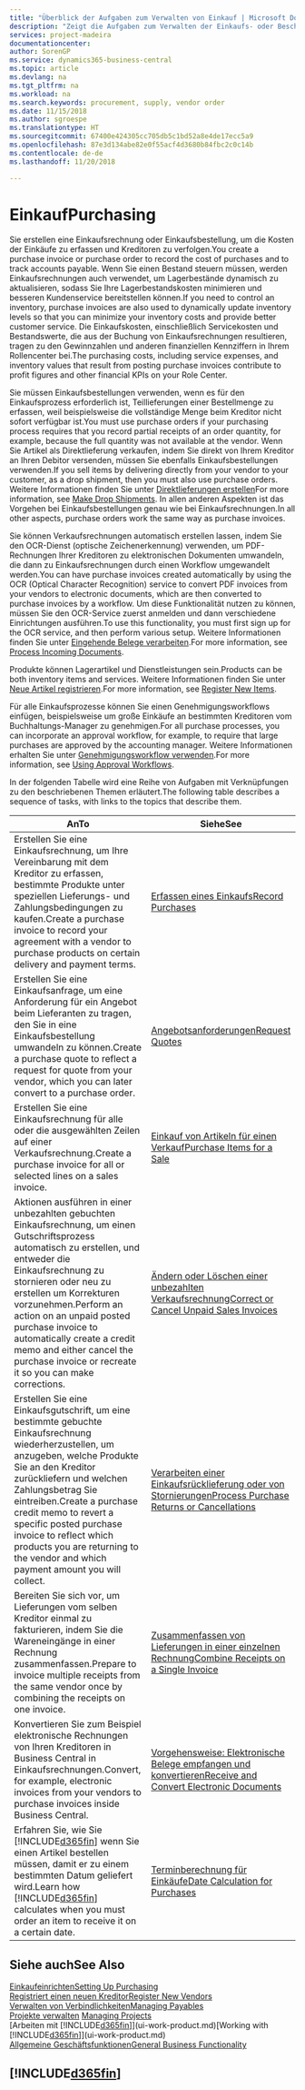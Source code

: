 ```yaml
---
title: "Überblick der Aufgaben zum Verwalten von Einkauf | Microsoft Docs"
description: "Zeigt die Aufgaben zum Verwalten der Einkaufs- oder Beschaffungsvorgänge, einschließlich das Vorgehen bei Einkaufsrechnungen und Bestellungen."
services: project-madeira
documentationcenter: 
author: SorenGP
ms.service: dynamics365-business-central
ms.topic: article
ms.devlang: na
ms.tgt_pltfrm: na
ms.workload: na
ms.search.keywords: procurement, supply, vendor order
ms.date: 11/15/2018
ms.author: sgroespe
ms.translationtype: HT
ms.sourcegitcommit: 67400e424305cc705db5c1bd52a8e4de17ecc5a9
ms.openlocfilehash: 87e3d134abe82e0f55acf4d3680b84fbc2c0c14b
ms.contentlocale: de-de
ms.lasthandoff: 11/20/2018

---
```

# <a name="purchasing"></a><span data-ttu-id="43e30-103">Einkauf</span><span class="sxs-lookup"><span data-stu-id="43e30-103">Purchasing</span></span>
<span data-ttu-id="43e30-104">Sie erstellen eine Einkaufsrechnung oder Einkaufsbestellung, um die Kosten der Einkäufe zu erfassen und Kreditoren zu verfolgen.</span><span class="sxs-lookup"><span data-stu-id="43e30-104">You create a purchase invoice or purchase order to record the cost of purchases and to track accounts payable.</span></span> <span data-ttu-id="43e30-105">Wenn Sie einen Bestand steuern müssen, werden Einkaufsrechnungen auch verwendet, um Lagerbestände dynamisch zu aktualisieren, sodass Sie Ihre Lagerbestandskosten minimieren und besseren Kundenservice bereitstellen können.</span><span class="sxs-lookup"><span data-stu-id="43e30-105">If you need to control an inventory, purchase invoices are also used to dynamically update inventory levels so that you can minimize your inventory costs and provide better customer service.</span></span> <span data-ttu-id="43e30-106">Die Einkaufskosten, einschließlich Servicekosten und Bestandswerte, die aus der Buchung von Einkaufsrechnungen resultieren, tragen zu den Gewinnzahlen und anderen finanziellen Kennziffern in Ihrem Rollencenter bei.</span><span class="sxs-lookup"><span data-stu-id="43e30-106">The purchasing costs, including service expenses, and inventory values that result from posting purchase invoices contribute to profit figures and other financial KPIs on your Role Center.</span></span>

<span data-ttu-id="43e30-107">Sie müssen Einkaufsbestellungen verwenden, wenn es für den Einkaufsprozess erforderlich ist, Teillieferungen einer Bestellmenge zu erfassen, weil beispielsweise die vollständige Menge beim Kreditor nicht sofort verfügbar ist.</span><span class="sxs-lookup"><span data-stu-id="43e30-107">You must use purchase orders if your purchasing process requires that you record partial receipts of an order quantity, for example, because the full quantity was not available at the vendor.</span></span> <span data-ttu-id="43e30-108">Wenn Sie Artikel als Direktlieferung verkaufen, indem Sie direkt von Ihrem Kreditor an Ihren Debitor versenden, müssen Sie ebenfalls Einkaufsbestellungen verwenden.</span><span class="sxs-lookup"><span data-stu-id="43e30-108">If you sell items by delivering directly from your vendor to your customer, as a drop shipment, then you must also use purchase orders.</span></span> <span data-ttu-id="43e30-109">Weitere Informationen finden Sie unter [Direktlieferungen erstellen](sales-how-drop-shipment.md)</span><span class="sxs-lookup"><span data-stu-id="43e30-109">For more information, see [Make Drop Shipments](sales-how-drop-shipment.md).</span></span> <span data-ttu-id="43e30-110">In allen anderen Aspekten ist das Vorgehen bei Einkaufsbestellungen genau wie bei Einkaufsrechnungen.</span><span class="sxs-lookup"><span data-stu-id="43e30-110">In all other aspects, purchase orders work the same way as purchase invoices.</span></span>

<span data-ttu-id="43e30-111">Sie können Verkaufsrechnungen automatisch erstellen lassen, indem Sie den OCR-Dienst (optische Zeichenerkennung) verwenden, um PDF-Rechnungen Ihrer Kreditoren zu elektronischen Dokumenten umwandeln, die dann zu Einkaufsrechnungen durch einen Workflow umgewandelt werden.</span><span class="sxs-lookup"><span data-stu-id="43e30-111">You can have purchase invoices created automatically by using the OCR (Optical Character Recognition) service to convert PDF invoices from your vendors to electronic documents, which are then converted to purchase invoices by a workflow.</span></span> <span data-ttu-id="43e30-112">Um diese Funktionalität nutzen zu können, müssen Sie den OCR-Service zuerst anmelden und dann verschiedene Einrichtungen ausführen.</span><span class="sxs-lookup"><span data-stu-id="43e30-112">To use this functionality, you must first sign up for the OCR service, and then perform various setup.</span></span> <span data-ttu-id="43e30-113">Weitere Informationen finden Sie unter [Eingehende Belege verarbeiten](across-process-income-documents.md).</span><span class="sxs-lookup"><span data-stu-id="43e30-113">For more information, see [Process Incoming Documents](across-process-income-documents.md).</span></span>      

<span data-ttu-id="43e30-114">Produkte können Lagerartikel und Dienstleistungen sein.</span><span class="sxs-lookup"><span data-stu-id="43e30-114">Products can be both inventory items and services.</span></span> <span data-ttu-id="43e30-115">Weitere Informationen finden Sie unter [Neue Artikel registrieren](inventory-how-register-new-items.md).</span><span class="sxs-lookup"><span data-stu-id="43e30-115">For more information, see [Register New Items](inventory-how-register-new-items.md).</span></span>

<span data-ttu-id="43e30-116">Für alle Einkaufsprozesse können Sie einen Genehmigungsworkflows einfügen, beispielsweise um große Einkäufe an bestimmten Kreditoren vom Buchhaltungs-Manager zu genehmigen.</span><span class="sxs-lookup"><span data-stu-id="43e30-116">For all purchase processes, you can incorporate an approval workflow, for example, to require that large purchases are approved by the accounting manager.</span></span> <span data-ttu-id="43e30-117">Weitere Informationen erhalten Sie unter [Genehmigungsworkflow verwenden](across-how-use-approval-workflows.md).</span><span class="sxs-lookup"><span data-stu-id="43e30-117">For more information, see [Using Approval Workflows](across-how-use-approval-workflows.md).</span></span>

<span data-ttu-id="43e30-118">In der folgenden Tabelle wird eine Reihe von Aufgaben mit Verknüpfungen zu den beschriebenen Themen erläutert.</span><span class="sxs-lookup"><span data-stu-id="43e30-118">The following table describes a sequence of tasks, with links to the topics that describe them.</span></span>

| <span data-ttu-id="43e30-119">An</span><span class="sxs-lookup"><span data-stu-id="43e30-119">To</span></span> | <span data-ttu-id="43e30-120">Siehe</span><span class="sxs-lookup"><span data-stu-id="43e30-120">See</span></span> |
| --- | --- |
| <span data-ttu-id="43e30-121">Erstellen Sie eine Einkaufsrechnung, um Ihre Vereinbarung mit dem Kreditor zu erfassen, bestimmte Produkte unter speziellen Lieferungs- und Zahlungsbedingungen zu kaufen.</span><span class="sxs-lookup"><span data-stu-id="43e30-121">Create a purchase invoice to record your agreement with a vendor to purchase products on certain delivery and payment terms.</span></span> |[<span data-ttu-id="43e30-122">Erfassen eines Einkaufs</span><span class="sxs-lookup"><span data-stu-id="43e30-122">Record Purchases</span></span>](purchasing-how-record-purchases.md) |
|<span data-ttu-id="43e30-123">Erstellen Sie eine Einkaufsanfrage, um eine Anforderung für ein Angebot beim Lieferanten zu tragen, den Sie in eine Einkaufsbestellung umwandeln zu können.</span><span class="sxs-lookup"><span data-stu-id="43e30-123">Create a purchase quote to reflect a request for quote from your vendor, which you can later convert to a purchase order.</span></span>|[<span data-ttu-id="43e30-124">Angebotsanforderungen</span><span class="sxs-lookup"><span data-stu-id="43e30-124">Request Quotes</span></span>](purchasing-how-request-quotes.md)|
| <span data-ttu-id="43e30-125">Erstellen Sie eine Einkaufsrechnung für alle oder die ausgewählten Zeilen auf einer Verkaufsrechnung.</span><span class="sxs-lookup"><span data-stu-id="43e30-125">Create a purchase invoice for all or selected lines on a sales invoice.</span></span> |[<span data-ttu-id="43e30-126">Einkauf von Artikeln für einen Verkauf</span><span class="sxs-lookup"><span data-stu-id="43e30-126">Purchase Items for a Sale</span></span>](purchasing-how-purchase-products-sale.md) |
| <span data-ttu-id="43e30-127">Aktionen ausführen in einer unbezahlten gebuchten Einkaufsrechnung, um einen Gutschriftsprozess automatisch zu erstellen, und entweder die Einkaufsrechnung zu stornieren oder neu zu erstellen um Korrekturen vorzunehmen.</span><span class="sxs-lookup"><span data-stu-id="43e30-127">Perform an action on an unpaid posted purchase invoice to automatically create a credit memo and either cancel the purchase invoice or recreate it so you can make corrections.</span></span> |[<span data-ttu-id="43e30-128">Ändern oder Löschen einer unbezahlten Verkaufsrechnung</span><span class="sxs-lookup"><span data-stu-id="43e30-128">Correct or Cancel Unpaid Sales Invoices</span></span>](purchasing-how-correct-cancel-unpaid-purchase-invoices.md) |
| <span data-ttu-id="43e30-129">Erstellen Sie eine Einkaufsgutschrift, um eine bestimmte gebuchte Einkaufsrechnung wiederherzustellen, um anzugeben, welche Produkte Sie an den Kreditor zurückliefern und welchen Zahlungsbetrag Sie eintreiben.</span><span class="sxs-lookup"><span data-stu-id="43e30-129">Create a purchase credit memo to revert a specific posted purchase invoice to reflect which products you are returning to the vendor and which payment amount you will collect.</span></span> |[<span data-ttu-id="43e30-130">Verarbeiten einer Einkaufsrücklieferung oder von Stornierungen</span><span class="sxs-lookup"><span data-stu-id="43e30-130">Process Purchase Returns or Cancellations</span></span>](purchasing-how-register-new-vendors.md) |
|<span data-ttu-id="43e30-131">Bereiten Sie sich vor, um Lieferungen vom selben Kreditor einmal zu fakturieren, indem Sie die Wareneingänge in einer Rechnung zusammenfassen.</span><span class="sxs-lookup"><span data-stu-id="43e30-131">Prepare to invoice multiple receipts from the same vendor once by combining the receipts on one invoice.</span></span>|[<span data-ttu-id="43e30-132">Zusammenfassen von Lieferungen in einer einzelnen Rechnung</span><span class="sxs-lookup"><span data-stu-id="43e30-132">Combine Receipts on a Single Invoice</span></span>](purchasing-how-to-combine-receipts.md)|
|<span data-ttu-id="43e30-133">Konvertieren Sie zum Beispiel elektronische Rechnungen von Ihren Kreditoren in Business Central in Einkaufsrechnungen.</span><span class="sxs-lookup"><span data-stu-id="43e30-133">Convert, for example, electronic invoices from your vendors to purchase invoices inside Business Central.</span></span>|[<span data-ttu-id="43e30-134">Vorgehensweise: Elektronische Belege empfangen und konvertieren</span><span class="sxs-lookup"><span data-stu-id="43e30-134">Receive and Convert Electronic Documents</span></span>](purchasing-how-to-receive-and-convert-electronic-documents.md)|
| <span data-ttu-id="43e30-135">Erfahren Sie, wie Sie [!INCLUDE[d365fin](includes/d365fin_md.md)] wenn Sie einen Artikel bestellen müssen, damit er zu einem bestimmten Datum geliefert wird.</span><span class="sxs-lookup"><span data-stu-id="43e30-135">Learn how [!INCLUDE[d365fin](includes/d365fin_md.md)] calculates when you must order an item to receive it on a certain date.</span></span>|[<span data-ttu-id="43e30-136">Terminberechnung für Einkäufe</span><span class="sxs-lookup"><span data-stu-id="43e30-136">Date Calculation for Purchases</span></span>](purchasing-date-calculation-for-purchases.md)|

## <a name="see-also"></a><span data-ttu-id="43e30-137">Siehe auch</span><span class="sxs-lookup"><span data-stu-id="43e30-137">See Also</span></span>
[<span data-ttu-id="43e30-138">Einkaufeinrichten</span><span class="sxs-lookup"><span data-stu-id="43e30-138">Setting Up Purchasing</span></span>](purchasing-setup-purchasing.md)  
[<span data-ttu-id="43e30-139">Registriert einen neuen Kreditor</span><span class="sxs-lookup"><span data-stu-id="43e30-139">Register New Vendors</span></span>](purchasing-how-register-new-vendors.md)  
[<span data-ttu-id="43e30-140">Verwalten von Verbindlichkeiten</span><span class="sxs-lookup"><span data-stu-id="43e30-140">Managing Payables</span></span>](payables-manage-payables.md)  
<span data-ttu-id="43e30-141">[Projekte verwalten](projects-manage-projects.md)  </span><span class="sxs-lookup"><span data-stu-id="43e30-141">[Managing Projects](projects-manage-projects.md)  </span></span>  
<span data-ttu-id="43e30-142">[Arbeiten mit [!INCLUDE[d365fin](includes/d365fin_md.md)]](ui-work-product.md)</span><span class="sxs-lookup"><span data-stu-id="43e30-142">[Working with [!INCLUDE[d365fin](includes/d365fin_md.md)]](ui-work-product.md)</span></span>  
[<span data-ttu-id="43e30-143">Allgemeine Geschäftsfunktionen</span><span class="sxs-lookup"><span data-stu-id="43e30-143">General Business Functionality</span></span>](ui-across-business-areas.md)

## [!INCLUDE[d365fin](includes/free_trial_md.md)]  

